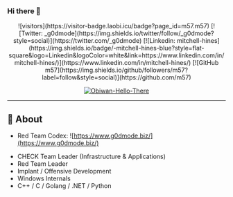 ### Hi there 👋

<div align="center">
![visitors](https://visitor-badge.laobi.icu/badge?page_id=m57.m57)
[![Twitter: _g0dmode](https://img.shields.io/twitter/follow/_g0dmode?style=social)](https://twitter.com/_g0dmode)
[![Linkedin: mitchell-hines](https://img.shields.io/badge/-mitchell-hines-blue?style=flat-square&logo=Linkedin&logoColor=white&link=https://www.linkedin.com/in/mitchell-hines/)](https://www.linkedin.com/in/mitchell-hines/)
[![GitHub m57](https://img.shields.io/github/followers/m57?label=follow&style=social)](https://github.com/m57)

[![Obiwan-Hello-There](https://media.giphy.com/media/IdVH6Y6iHI1H2/giphy.gif)](https://media.giphy.com/media/IdVH6Y6iHI1H2/giphy.gif)     
</div>

<hr />

## 🔧 About

- Red Team Codex: ![https://www.g0dmode.biz/](https://www.g0dmode.biz/)


* CHECK Team Leader (Infrastructure & Applications)
* Red Team Leader 
* Implant / Offensive Development
* Windows Internals
* C++ / C / Golang / .NET / Python

<!--
**m57/m57** is a ✨ _special_ ✨ repository because its `README.md` (this file) appears on your GitHub profile.

Here are some ideas to get you started:

- 🔭 I’m currently working on ...
- 🌱 I’m currently learning ...
- 👯 I’m looking to collaborate on ...
- 🤔 I’m looking for help with ...
- 💬 Ask me about ...
- 📫 How to reach me: ...
- 😄 Pronouns: ...
- ⚡ Fun fact: ...
-->

